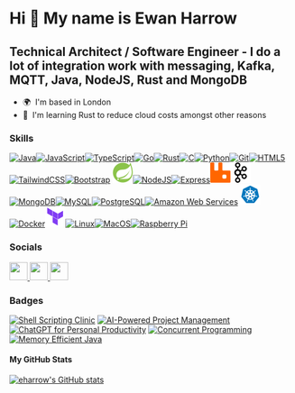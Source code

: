 Hi 👋 My name is Ewan Harrow 
============================ 
Technical Architect / Software Engineer - I do a lot of integration work with messaging, Kafka, MQTT, Java, NodeJS, Rust and MongoDB 
-------------------------------------------------------------------------------------------  
* 🌍  I'm based in London
* 🧠  I'm learning Rust to reduce cloud costs amongst other reasons

### Skills  
<p align="left"> <a href="https://www.oracle.com/java/" target="_blank" rel="noreferrer"><img src="https://raw.githubusercontent.com/danielcranney/readme-generator/main/public/icons/skills/java-colored.svg" width="36" height="36" alt="Java" /></a><a href="https://developer.mozilla.org/en-US/docs/Web/JavaScript" target="_blank" rel="noreferrer"><img src="https://raw.githubusercontent.com/danielcranney/readme-generator/main/public/icons/skills/javascript-colored.svg" width="36" height="36" alt="JavaScript" /></a><a href="https://www.typescriptlang.org/" target="_blank" rel="noreferrer"><img src="https://raw.githubusercontent.com/danielcranney/readme-generator/main/public/icons/skills/typescript-colored.svg" width="36" height="36" alt="TypeScript" /></a><a href="https://go.dev/doc/" target="_blank" rel="noreferrer"><img src="https://raw.githubusercontent.com/danielcranney/readme-generator/main/public/icons/skills/go-colored.svg" width="36" height="36" alt="Go" /></a><a href="https://www.rust-lang.org/" target="_blank" rel="noreferrer"><img src="https://raw.githubusercontent.com/danielcranney/readme-generator/main/public/icons/skills/rust-colored.svg" width="36" height="36" alt="Rust" /></a><a href="https://docs.microsoft.com/en-us/cpp/?view=msvc-170" target="_blank" rel="noreferrer"><img src="https://raw.githubusercontent.com/danielcranney/readme-generator/main/public/icons/skills/c-colored.svg" width="36" height="36" alt="C" /></a><a href="https://www.python.org/" target="_blank" rel="noreferrer"><img src="https://raw.githubusercontent.com/danielcranney/readme-generator/main/public/icons/skills/python-colored.svg" width="36" height="36" alt="Python" /></a><a href="https://git-scm.com/" target="_blank" rel="noreferrer"><img src="https://raw.githubusercontent.com/danielcranney/readme-generator/main/public/icons/skills/git-colored.svg" width="36" height="36" alt="Git" /></a><a href="https://developer.mozilla.org/en-US/docs/Glossary/HTML5" target="_blank" rel="noreferrer"><img src="https://raw.githubusercontent.com/danielcranney/readme-generator/main/public/icons/skills/html5-colored.svg" width="36" height="36" alt="HTML5" /></a><a href="https://tailwindcss.com/" target="_blank" rel="noreferrer"><img src="https://raw.githubusercontent.com/danielcranney/readme-generator/main/public/icons/skills/tailwindcss-colored.svg" width="36" height="36" alt="TailwindCSS" /></a><a href="https://getbootstrap.com/" target="_blank" rel="noreferrer"><img src="https://raw.githubusercontent.com/danielcranney/readme-generator/main/public/icons/skills/bootstrap-colored.svg" width="36" height="36" alt="Bootstrap" /></a> <a href="https://spring.io" target="_blank" rel="noreferrer"><img src="https://raw.githubusercontent.com/eharrow/eharrow/main/icons8-spring-boot-36.svg" width="36" height="36"/></a><a href="https://nodejs.org/en/" target="_blank" rel="noreferrer"><img src="https://raw.githubusercontent.com/danielcranney/readme-generator/main/public/icons/skills/nodejs-colored.svg" width="36" height="36" alt="NodeJS" /></a><a href="https://expressjs.com/" target="_blank" rel="noreferrer"><img src="https://raw.githubusercontent.com/danielcranney/readme-generator/main/public/icons/skills/express-colored.svg" width="36" height="36" alt="Express" /></a><a href="https://www.rabbitmq.com" target="_blank" rel="noreferrer"><img src="https://raw.githubusercontent.com/eharrow/eharrow/main/rabbitmq-icon-svgrepo-com.svg" width="36" height="36" alt="RabbitMQ" /></a><a href="https://kafka.apache.org" target="_blank" rel="noreferrer"><img src="https://raw.githubusercontent.com/eharrow/eharrow/main/Apache_kafka-icon.svg" width="36" height="36" alt="Kafka" /></a><a href="https://www.mongodb.com/" target="_blank" rel="noreferrer"><img src="https://raw.githubusercontent.com/danielcranney/readme-generator/main/public/icons/skills/mongodb-colored.svg" width="36" height="36" alt="MongoDB" /></a><a href="https://www.mysql.com/" target="_blank" rel="noreferrer"><img src="https://raw.githubusercontent.com/danielcranney/readme-generator/main/public/icons/skills/mysql-colored.svg" width="36" height="36" alt="MySQL" /></a><a href="https://www.postgresql.org/" target="_blank" rel="noreferrer"><img src="https://raw.githubusercontent.com/danielcranney/readme-generator/main/public/icons/skills/postgresql-colored.svg" width="36" height="36" alt="PostgreSQL" /></a><a href="https://aws.amazon.com" target="_blank" rel="noreferrer"><img src="https://raw.githubusercontent.com/danielcranney/readme-generator/main/public/icons/skills/aws-colored.svg" width="36" height="36" alt="Amazon Web Services" /></a> <a href="https://kubernetes.io" target="_blank" rel="noreferrer"><img src="https://raw.githubusercontent.com/eharrow/eharrow/main/icons8-kubernetes.svg" width="36" height="36"/></a> <a href="https://www.docker.com/" target="_blank" rel="noreferrer"><img src="https://raw.githubusercontent.com/danielcranney/readme-generator/main/public/icons/skills/docker-colored.svg" width="36" height="36" alt="Docker" /><a href="https://www.terraform.io" target="_blank" rel="noreferrer"><img src="https://raw.githubusercontent.com/eharrow/eharrow/main/file-type-terraform.svg" width="36" height="36"/></a><a href="https://www.linux.org" target="_blank" rel="noreferrer"><img src="https://raw.githubusercontent.com/danielcranney/readme-generator/main/public/icons/skills/linux-colored.svg" width="36" height="36" alt="Linux" /></a><a href="https://apple.com" target="_blank" rel="noreferrer"><img src="https://raw.githubusercontent.com/danielcranney/readme-generator/main/public/icons/skills/macos-colored.svg" width="36" height="36" alt="MacOS" /></a><a href="https://www.raspberrypi.org/" target="_blank" rel="noreferrer"><img src="https://raw.githubusercontent.com/danielcranney/readme-generator/main/public/icons/skills/raspberrypi-colored.svg" width="36" height="36" alt="Raspberry Pi" /></a> </p>

### Socials
<p align="left"> <a href="https://www.github.com/eharrow" target="_blank" rel="noreferrer"> <picture> <source media="(prefers-color-scheme: dark)" srcset="https://raw.githubusercontent.com/danielcranney/readme-generator/main/public/icons/socials/github-dark.svg" /> <source media="(prefers-color-scheme: light)" srcset="https://raw.githubusercontent.com/danielcranney/readme-generator/main/public/icons/socials/github.svg" /> <img src="https://raw.githubusercontent.com/danielcranney/readme-generator/main/public/icons/socials/github.svg" width="32" height="32" /> </picture> </a> <a href="https://www.linkedin.com/in/ewan-harrow-439ab142/" target="_blank" rel="noreferrer"> <picture> <source media="(prefers-color-scheme: dark)" srcset="https://raw.githubusercontent.com/danielcranney/readme-generator/main/public/icons/socials/linkedin-dark.svg" /> <source media="(prefers-color-scheme: light)" srcset="https://raw.githubusercontent.com/danielcranney/readme-generator/main/public/icons/socials/linkedin.svg" /> <img src="https://raw.githubusercontent.com/danielcranney/readme-generator/main/public/icons/socials/linkedin.svg" width="32" height="32" /> </picture> </a> <a href="https://blog.ewanharrow.com/atom.xml" target="_blank" rel="noreferrer"> <picture> <source media="(prefers-color-scheme: dark)" srcset="undefined" /> <source media="(prefers-color-scheme: light)" srcset="https://raw.githubusercontent.com/danielcranney/readme-generator/main/public/icons/socials/rss.svg" /> <img src="https://raw.githubusercontent.com/danielcranney/readme-generator/main/public/icons/socials/rss.svg" width="32" height="32" /> </picture> </a></p>

### Badges

<!--START_SECTION:badges-->
<a href="https://www.credly.com/badges/765e72c1-3691-49b9-9bc1-6780d41df146" title="Shell Scripting Clinic"><img src="https://images.credly.com/size/80x80/images/8704416b-87eb-4af8-a5c8-b13acf70d592/9ea1256b-904b-4ad9-bb4d-ed0baf2bd71f.png" alt="Shell Scripting Clinic" width="80" height="80"></a>
<a href="https://www.credly.com/badges/1f6a7a9e-0ada-4c56-924b-56c9293697a7" title="AI-Powered Project Management"><img src="https://images.credly.com/size/80x80/images/f65c0567-248c-4f35-9c79-b8236777c23a/e4f3398f-8be8-439c-a4b4-915a57a21230.png" alt="AI-Powered Project Management" width="80" height="80"></a>
<a href="https://www.credly.com/badges/66373fab-c3b9-488b-8603-7192afe5ab01" title="ChatGPT for Personal Productivity"><img src="https://images.credly.com/size/80x80/images/bc91df42-d1f7-4f5f-83af-b8236f0966d0/469a94e2-c301-48cc-be22-a5e3cfb4f6bb.png" alt="ChatGPT for Personal Productivity" width="80" height="80"></a>
<a href="https://www.credly.com/badges/a0a66440-ac78-47e1-bf7b-0a6faa63b164" title="Concurrent Programming"><img src="https://images.credly.com/size/80x80/images/8336b17e-1397-4b2e-a3e5-7a9d2c5957cb/1cc30a4c-9c04-4dd5-af8d-ce671305a3fa.png" alt="Concurrent Programming" width="80" height="80"></a>
<a href="https://www.credly.com/badges/24bc2b39-3388-4174-a2e4-2189f13fd440" title="Memory Efficient Java"><img src="https://images.credly.com/size/80x80/images/b33ac1bf-717d-419c-90ef-063b22b3352e/3dfee886-e82b-479e-a979-3dec49e779fb.png" alt="Memory Efficient Java" width="80" height="80"></a>
<!--END_SECTION:badges-->

#### My GitHub Stats
<a href="http://www.github.com/eharrow"><img src="https://github-readme-stats.vercel.app/api?username=eharrow&show_icons=true&hide=&count_private=true&title_color=0891b2&text_color=ffffff&icon_color=0891b2&bg_color=1c1917&hide_border=true&show_icons=true" alt="eharrow's GitHub stats" /></a>
